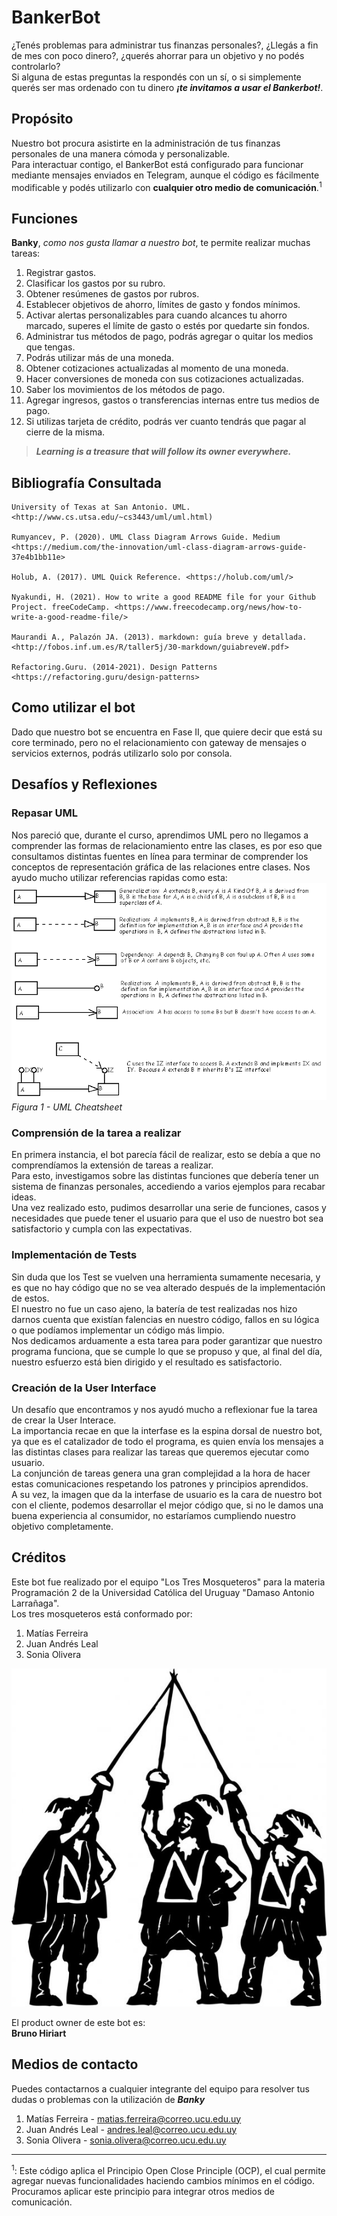 # BankerBot
¿Tenés problemas para administrar tus finanzas personales?, ¿Llegás a fin de mes con poco dinero?, ¿querés ahorrar para un objetivo y no podés controlarlo?  
Si alguna de estas preguntas la respondés con un sí, o si simplemente querés ser mas ordenado con tu dinero ***¡te invitamos a usar el Bankerbot!***.

## Propósito
Nuestro bot procura asistirte en la administración de tus finanzas personales de una manera cómoda y personalizable.  
    Para interactuar contigo, el BankerBot está configurado para funcionar mediante mensajes enviados en Telegram, aunque el código es fácilmente modificable y podés utilizarlo con **cualquier otro medio de comunicación**.<sup>1</sup>
  
## Funciones
**Banky**, *como nos gusta llamar a nuestro bot*, te permite realizar muchas tareas:
1. Registrar gastos.
2. Clasificar los gastos por su rubro.
3. Obtener resúmenes de gastos por rubros.
4. Establecer objetivos de ahorro, límites de gasto y fondos mínimos.
5. Activar alertas personalizables para cuando alcances tu ahorro marcado, superes el límite de gasto o estés por quedarte sin fondos.
6. Administrar tus métodos de pago, podrás agregar o quitar los medios que tengas.
7. Podrás utilizar más de una moneda.
8. Obtener cotizaciones actualizadas al momento de una moneda.
9. Hacer conversiones de moneda con sus cotizaciones actualizadas.
10. Saber los movimientos de los métodos de pago.
11. Agregar ingresos, gastos o transferencias internas entre tus medios de pago.
12. Si utilizas tarjeta de crédito, podrás ver cuanto tendrás que pagar al cierre de la misma.

>  
>***Learning is a treasure that will follow its owner everywhere.***
>  

## Bibliografía Consultada
    University of Texas at San Antonio. UML. <http://www.cs.utsa.edu/~cs3443/uml/uml.html)

    Rumyancev, P. (2020). UML Class Diagram Arrows Guide. Medium <https://medium.com/the-innovation/uml-class-diagram-arrows-guide-37e4b1bb11e>
     
    Holub, A. (2017). UML Quick Reference. <https://holub.com/uml/>

    Nyakundi, H. (2021). How to write a good README file for your Github Project. freeCodeCamp. <https://www.freecodecamp.org/news/how-to-write-a-good-readme-file/>

    Maurandi A., Palazón JA. (2013). markdown: guía breve y detallada. <http://fobos.inf.um.es/R/taller5j/30-markdown/guiabreveW.pdf>

    Refactoring.Guru. (2014-2021). Design Patterns <https://refactoring.guru/design-patterns>

## Como utilizar el bot
Dado que nuestro bot se encuentra en Fase II, que quiere decir que está su core terminado, pero no el relacionamiento con gateway de mensajes o servicios externos, podrás utilizarlo solo por consola.



## Desafíos y Reflexiones
### Repasar UML
Nos pareció que, durante el curso, aprendimos UML pero no llegamos a comprender las formas de relacionamiento entre las clases, es por eso que consultamos distintas fuentes en línea para terminar de comprender los conceptos de representación gráfica de las relaciones entre clases.
   Nos ayudo mucho utilizar referencias rapidas como esta:
   ![Figura 1](Adjuntos/RecursosReadme/UMLcheatsheet.gif?raw=true "Figura 1 - UML Cheatsheet")
               *Figura 1 - UML Cheatsheet*

### Comprensión de la tarea a realizar
En primera instancia, el bot parecía fácil de realizar, esto se debía a que no comprendíamos la extensión de tareas a realizar.  
  Para esto, investigamos sobre las distintas funciones que debería tener un sistema de finanzas personales, accediendo a varios ejemplos para recabar ideas.   
  Una vez realizado esto, pudimos desarrollar una serie de funciones, casos y necesidades que puede tener el usuario para que el uso de nuestro bot sea satisfactorio y cumpla con las expectativas.

### Implementación de Tests
Sin duda que los Test se vuelven una herramienta sumamente necesaria, y es que no hay código que no se vea alterado después de la implementación de estos.  
  El nuestro no fue un caso ajeno, la batería de test realizadas nos hizo darnos cuenta que existían falencias en nuestro código, fallos en su lógica o que podíamos implementar un código más limpio.  
  Nos dedicamos arduamente a esta tarea para poder garantizar que nuestro programa funciona, que se cumple lo que se propuso y que, al final del día, nuestro esfuerzo está bien dirigido y el resultado es satisfactorio.

### Creación de la User Interface
Un desafío que encontramos y nos ayudó mucho a reflexionar fue la tarea de crear la User Interace.   
La importancia recae en que la interfase es la espina dorsal de nuestro bot, ya que es el catalizador de todo el programa, es quien envía los mensajes a las distintas clases para realizar las tareas que queremos ejecutar como usuario.   
La conjunción de tareas genera una gran complejidad a la hora de hacer estas comunicaciones respetando los patrones y principios aprendidos.    
A su vez, la imagen que da la interfase de usuario es la cara de nuestro bot con el cliente, podemos desarrollar el mejor código que, si no le damos una buena experiencia al consumidor, no estaríamos cumpliendo nuestro objetivo completamente.


## Créditos
Este bot fue realizado por el equipo "Los Tres Mosqueteros" para la materia Programación 2 de la Universidad Católica del Uruguay "Damaso Antonio Larrañaga".  
Los tres mosqueteros está conformado por:
1. Matías Ferreira
2. Juan Andrés Leal
3. Sonia Olivera    
  
![Figura 2](Adjuntos/RecursosReadme/3Mosqueteros.jpg?raw=true "Figura 2 - Los tres mosqueteros")   

El product owner de este bot es:  
**Bruno Hiriart**   

## Medios de contacto
Puedes contactarnos a cualquier integrante del equipo para resolver tus dudas o problemas con la utilización de ***Banky***
1. Matías Ferreira - matias.ferreira@correo.ucu.edu.uy
2. Juan Andrés Leal - andres.leal@correo.ucu.edu.uy
3. Sonia Olivera - sonia.olivera@correo.ucu.edu.uy

---
<sup>1</sup>: Este código aplica el Principio Open Close Principle (OCP), el cual permite agregar nuevas funcionalidades haciendo cambios mínimos en el código. Procuramos aplicar este principio para integrar otros medios de comunicación.